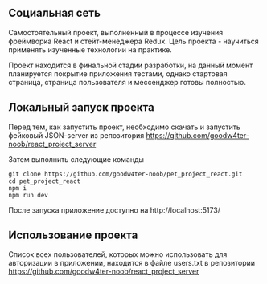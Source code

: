 ## Социальная сеть

Самостоятельный проект, выполненный в процессе изучения фреймворка React и стейт-менеджера Redux. 
Цель проекта - научиться применять изученные технологии на практике.

Проект находится в финальной стадии разработки, на данный момент планируется покрытие приложения тестами, однако стартовая страница, страница пользователя и мессенджер готовы полностью.

## Локальный запуск проекта

Перед тем, как запустить проект, необходимо скачать и запустить фейковый JSON-server из репозитория https://github.com/goodw4ter-noob/react_project_server

Затем выполнить следующие команды

```
git clone https://github.com/goodw4ter-noob/pet_project_react.git
cd pet_project_react
npm i
npm run dev
```
После запуска приложение доступно на http://localhost:5173/

## Использование проекта
 Список всех пользователей, которых можно использовать для авторизации в приложении, находится в файле users.txt в репозитории https://github.com/goodw4ter-noob/react_project_server
 

